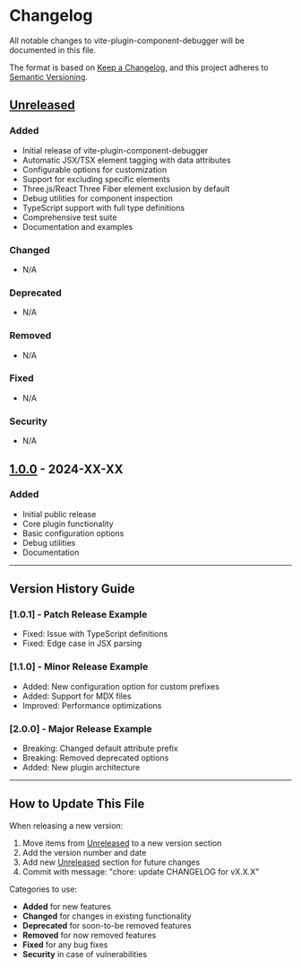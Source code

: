 # Changelog

All notable changes to vite-plugin-component-debugger will be documented in this file.

The format is based on [Keep a Changelog](https://keepachangelog.com/en/1.0.0/),
and this project adheres to [Semantic Versioning](https://semver.org/spec/v2.0.0.html).

## [Unreleased]

### Added
- Initial release of vite-plugin-component-debugger
- Automatic JSX/TSX element tagging with data attributes
- Configurable options for customization
- Support for excluding specific elements
- Three.js/React Three Fiber element exclusion by default
- Debug utilities for component inspection
- TypeScript support with full type definitions
- Comprehensive test suite
- Documentation and examples

### Changed
- N/A

### Deprecated
- N/A

### Removed
- N/A

### Fixed
- N/A

### Security
- N/A

## [1.0.0] - 2024-XX-XX

### Added
- Initial public release
- Core plugin functionality
- Basic configuration options
- Debug utilities
- Documentation

---

## Version History Guide

### [1.0.1] - Patch Release Example
- Fixed: Issue with TypeScript definitions
- Fixed: Edge case in JSX parsing

### [1.1.0] - Minor Release Example
- Added: New configuration option for custom prefixes
- Added: Support for MDX files
- Improved: Performance optimizations

### [2.0.0] - Major Release Example
- Breaking: Changed default attribute prefix
- Breaking: Removed deprecated options
- Added: New plugin architecture

---

## How to Update This File

When releasing a new version:

1. Move items from [Unreleased] to a new version section
2. Add the version number and date
3. Add new [Unreleased] section for future changes
4. Commit with message: "chore: update CHANGELOG for vX.X.X"

Categories to use:
- **Added** for new features
- **Changed** for changes in existing functionality
- **Deprecated** for soon-to-be removed features
- **Removed** for now removed features
- **Fixed** for any bug fixes
- **Security** in case of vulnerabilities

[Unreleased]: https://github.com/yourusername/vite-plugin-component-debugger/compare/v1.0.0...HEAD
[1.0.0]: https://github.com/yourusername/vite-plugin-component-debugger/releases/tag/v1.0.0